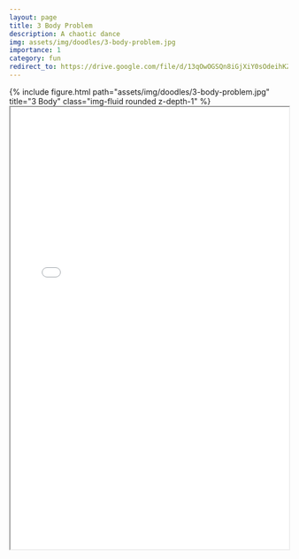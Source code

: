 ```yaml
---
layout: page
title: 3 Body Problem
description: A chaotic dance
img: assets/img/doodles/3-body-problem.jpg
importance: 1
category: fun
redirect_to: https://drive.google.com/file/d/13qOwOGSQn8iGjXiY0sOdeihKZSslDr0g/view?usp=sharing
---
```


<div class="row">
    <div class="col-sm mt-3 mt-md-0">
        {% include figure.html path="assets/img/doodles/3-body-problem.jpg" title="3 Body" class="img-fluid rounded z-depth-1" %}
    </div>
</div>


<div style="width: 100%; height:800">
<iframe
src="/assets/pdf/doodles/3-body-problem.pdf" 
width="100%" 
height="800">
</iframe>
</div>